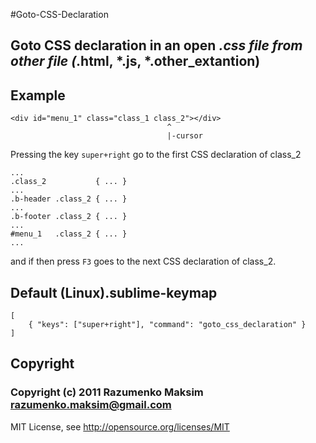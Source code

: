 #Goto-CSS-Declaration

## Goto CSS declaration in an open *.css file from other file (*.html, *.js, *.other_extantion)


Example
-------
    <div id="menu_1" class="class_1 class_2"></div>
                                       ^
                                       |-cursor

Pressing the key `super+right` go to the first CSS declaration of class_2

    ...
    .class_2           { ... }
    ...
    .b-header .class_2 { ... }
    ...
    .b-footer .class_2 { ... }
    ...
    #menu_1   .class_2 { ... }
    ...

and if then press `F3` goes to the next CSS declaration of class_2.


Default (Linux).sublime-keymap
------------------------------
    [
        { "keys": ["super+right"], "command": "goto_css_declaration" }
    ]


Copyright
---------
### Copyright (c) 2011 Razumenko Maksim <razumenko.maksim@gmail.com>

MIT License, see http://opensource.org/licenses/MIT